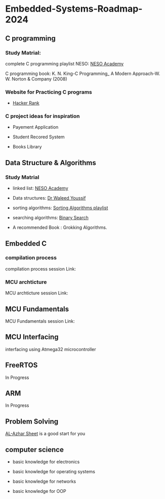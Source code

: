 # Embedded-Systems-Roadmap-2024

## C programming
 ### Study Matrial:
 complete C programming playlist NESO: [NESO Academy](https://www.youtube.com/watch?v=rLf3jnHxSmU&list=PLBlnK6fEyqRggZZgYpPMUxdY1CYkZtARR)

 C programming book: K. N. King-C Programming_ A Modern Approach-W. W. Norton & Company (2008)

 ### Website for Practicing C programs 
 - [Hacker Rank](https://www.hackerrank.com/)


### C project ideas for inspiration
- Payement Application

- Student Recored System

- Books Library

## Data Structure & Algorithms
 ### Study Matrial
- linked list:  [NESO Academy](https://www.youtube.com/watch?v=R9PTBwOzceo&list=PLpYOpjNLz0aGIL9xaFHbw16uEmFxzy2rs)
 
- Data structures: [Dr Waleed Youssif](https://www.youtube.com/watch?v=cGgzFPRLl4o&list=PLoK2Lr1miEm-5zCzKE8siQezj9rvQlnca)

- sorting algorithms: [Sorting Algorithms playlist](https://www.youtube.com/playlist?list=PL2_aWCzGMAwKedT2KfDMB9YA5DgASZb3U)

- searching algorithms: [Binary Search](https://youtu.be/kleyhFIsU5E?si=AF5bIkxAapUQN03v)
- A recommended Book :  Grokking Algorithms. 
 
## Embedded C
### compilation process 

compilation process session Link:

### MCU archticture 
MCU archticture session Link:

## MCU Fundamentals
MCU Fundamentals session Link:

## MCU Interfacing

interfacing using Atmega32 microcontroller

## FreeRTOS 
In Progress

## ARM
In Progress

## Problem Solving
[AL-Azhar Sheet](https://sites.google.com/view/azharicpc/) is a good start for you

## computer science 

- basic knowledge for electronics

- basic knowledge for operating systems

- basic knowledge for networks

- basic knowledge for OOP






